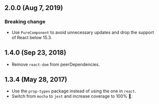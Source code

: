 ## 2.0.0 (Aug 7, 2019)

### Breaking change
- Use `PureComponent` to avoid unnecessary updates and drop the support of React below 15.3.

## 1.4.0 (Sep 23, 2018)

- Remove `react-dom` from peerDependencies.

## 1.3.4 (May 28, 2017)

- Use the `prop-types` package instead of using the one in `react`.
- Switch from `mocha` to `jest` and increase coverage to 100% :tada:.

